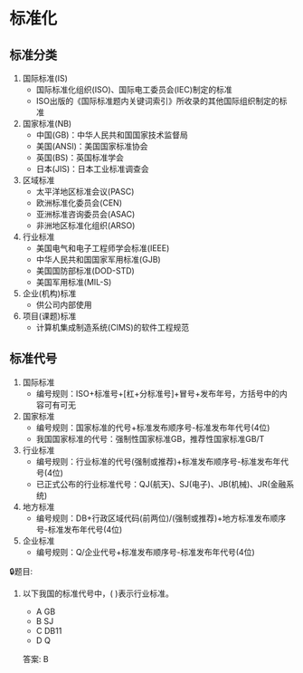 
# 标准化

## 标准分类

1. 国际标准(IS)
    - 国际标准化组织(ISO)、国际电工委员会(IEC)制定的标准
    - ISO出版的《国际标准题内关键词索引》所收录的其他国际组织制定的标准
2. 国家标准(NB)
    - 中国(GB)：中华人民共和国国家技术监督局
    - 美国(ANSI)：美国国家标准协会
    - 英国(BS)：英国标准学会
    - 日本(JIS)：日本工业标准调查会
3. 区域标准
    - 太平洋地区标准会议(PASC)
    - 欧洲标准化委员会(CEN)
    - 亚洲标准咨询委员会(ASAC)
    - 非洲地区标准化组织(ARSO)
4. 行业标准
    - 美国电气和电子工程师学会标准(IEEE)
    - 中华人民共和国国家军用标准(GJB)
    - 美国国防部标准(DOD-STD)
    - 美国军用标准(MIL-S)
5. 企业(机构)标准
    - 供公司内部使用
6. 项目(课题)标准
    - 计算机集成制造系统(CIMS)的软件工程规范

## 标准代号

1. 国际标准
    - 编号规则：ISO+标准号+[杠+分标准号]+冒号+发布年号，方括号中的内容可有可无
2. 国家标准
    - 编号规则：国家标准的代号+标准发布顺序号-标准发布年代号(4位)
    - 我国国家标准的代号：强制性国家标准GB，推荐性国家标准GB/T
3. 行业标准
    - 编号规则：行业标准的代号(强制或推荐)+标准发布顺序号-标准发布年代号(4位)
    - 已正式公布的行业标准代号：QJ(航天)、SJ(电子)、JB(机械)、JR(金融系统)
4. 地方标准
    - 编号规则：DB+行政区域代码(前两位)/(强制或推荐)+地方标准发布顺序号-标准发布年代号(4位)
5. 企业标准
    - 编号规则：Q/企业代号+标准发布顺序号-标准发布年代号(4位)

🔒题目:

1. 以下我国的标准代号中，(  )表示行业标准。

    - A GB
    - B SJ
    - C DB11
    - D Q

    答案: B
